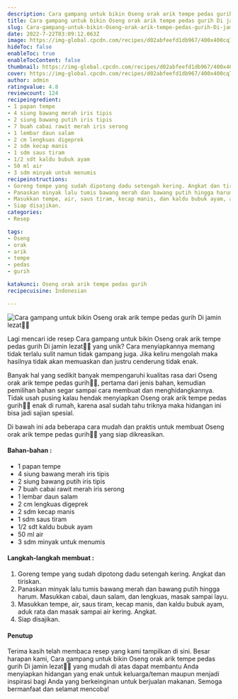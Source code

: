```yaml
---
description: Cara gampang untuk bikin Oseng orak arik tempe pedas gurih Di jamin lezat"
title: Cara gampang untuk bikin Oseng orak arik tempe pedas gurih Di jamin lezat
slug: Cara-gampang-untuk-bikin-Oseng-orak-arik-tempe-pedas-gurih-Di-jamin-lezat
date: 2022-7-22T03:09:12.063Z
image: https://img-global.cpcdn.com/recipes/d02abfeefd1db967/400x400cq70/photo.jpg
hideToc: false
enableToc: true
enableTocContent: false
thumbnail: https://img-global.cpcdn.com/recipes/d02abfeefd1db967/400x400cq70/photo.jpg
cover: https://img-global.cpcdn.com/recipes/d02abfeefd1db967/400x400cq70/photo.jpg
author: admin
ratingvalue: 4.8
reviewcount: 124
recipeingredient:
- 1 papan tempe
- 4 siung bawang merah iris tipis
- 2 siung bawang putih iris tipis
- 7 buah cabai rawit merah iris serong
- 1 lembar daun salam
- 2 cm lengkuas digeprek
- 2 sdm kecap manis
- 1 sdm saus tiram
- 1/2 sdt kaldu bubuk ayam
- 50 ml air
- 3 sdm minyak untuk menumis
recipeinstructions:
- Goreng tempe yang sudah dipotong dadu setengah kering. Angkat dan tiriskan.
- Panaskan minyak lalu tumis bawang merah dan bawang putih hingga harum. Masukkan cabai, daun salam, dan lengkuas, masak sampai layu.
- Masukkan tempe, air, saus tiram, kecap manis, dan kaldu bubuk ayam, aduk rata dan masak sampai air kering. Angkat.
- Siap disajikan.
categories:
- Resep

tags:
- Oseng
- orak
- arik
- tempe
- pedas
- gurih

katakunci: Oseng orak arik tempe pedas gurih
recipecuisine: Indonesian

---
```


![Cara gampang untuk bikin Oseng orak arik tempe pedas gurih Di jamin lezat👩‍🍳](https://img-global.cpcdn.com/recipes/d02abfeefd1db967/400x400cq70/photo.jpg)

Lagi mencari ide resep Cara gampang untuk bikin Oseng orak arik tempe pedas gurih Di jamin lezat👩‍🍳 yang unik? Cara menyiapkannya memang tidak terlalu sulit namun tidak gampang juga. Jika keliru mengolah maka hasilnya tidak akan memuaskan dan justru cenderung tidak enak.

Banyak hal yang sedikit banyak mempengaruhi kualitas rasa dari Oseng orak arik tempe pedas gurih👩‍🍳, pertama dari jenis bahan, kemudian pemilihan bahan segar sampai cara membuat dan menghidangkannya. Tidak usah pusing kalau hendak menyiapkan Oseng orak arik tempe pedas gurih👩‍🍳 enak di rumah, karena asal sudah tahu triknya maka hidangan ini bisa jadi sajian spesial.

Di bawah ini ada beberapa cara mudah dan praktis untuk membuat Oseng orak arik tempe pedas gurih👩‍🍳 yang siap dikreasikan.

<!--inarticleads1-->

#### Bahan-bahan :

- 1 papan tempe
- 4 siung bawang merah iris tipis
- 2 siung bawang putih iris tipis
- 7 buah cabai rawit merah iris serong
- 1 lembar daun salam
- 2 cm lengkuas digeprek
- 2 sdm kecap manis
- 1 sdm saus tiram
- 1/2 sdt kaldu bubuk ayam
- 50 ml air
- 3 sdm minyak untuk menumis

<!--inarticleads2-->

#### Langkah-langkah membuat :

1. Goreng tempe yang sudah dipotong dadu setengah kering. Angkat dan tiriskan.
1. Panaskan minyak lalu tumis bawang merah dan bawang putih hingga harum. Masukkan cabai, daun salam, dan lengkuas, masak sampai layu.
1. Masukkan tempe, air, saus tiram, kecap manis, dan kaldu bubuk ayam, aduk rata dan masak sampai air kering. Angkat.
1. Siap disajikan.

#### Penutup

Terima kasih telah membaca resep yang kami tampilkan di sini. Besar harapan kami, Cara gampang untuk bikin Oseng orak arik tempe pedas gurih Di jamin lezat👩‍🍳 yang mudah di atas dapat membantu Anda menyiapkan hidangan yang enak untuk keluarga/teman maupun menjadi inspirasi bagi Anda yang berkeinginan untuk berjualan makanan. Semoga bermanfaat dan selamat mencoba!